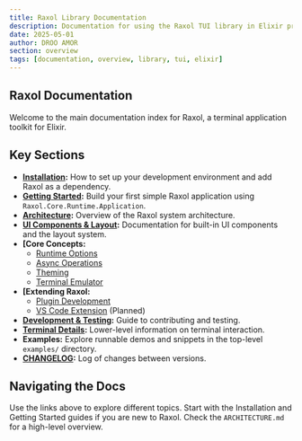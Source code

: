 ```yaml
---
title: Raxol Library Documentation
description: Documentation for using the Raxol TUI library in Elixir projects
date: 2025-05-01
author: DROO AMOR
section: overview
tags: [documentation, overview, library, tui, elixir]
---
```


## Raxol Documentation

Welcome to the main documentation index for Raxol, a terminal application toolkit for Elixir.

## Key Sections

- **[Installation](guides/05_development_and_testing/DevelopmentSetup.md):** How to set up your development environment and add Raxol as a dependency.
- **[Getting Started](guides/01_getting_started/quick_start.md):** Build your first simple Raxol application using `Raxol.Core.Runtime.Application`.
- **[Architecture](ARCHITECTURE.md):** Overview of the Raxol system architecture.
- **[UI Components & Layout](guides/03_components_and_layout/components/README.md):** Documentation for built-in UI components and the layout system.
- **[Core Concepts:**
  - [Runtime Options](guides/02_core_concepts/runtime_options.md)
  - [Async Operations](guides/02_core_concepts/async_operations.md)
  - [Theming](guides/02_core_concepts/theming.md)
  - [Terminal Emulator](guides/02_core_concepts/terminal_emulator.md)
- **[Extending Raxol:**
  - [Plugin Development](guides/04_extending_raxol/plugin_development.md)
  - [VS Code Extension](guides/04_extending_raxol/vscode_extension.md) (Planned)
- **[Development & Testing](guides/05_development_and_testing/testing.md):** Guide to contributing and testing.
- **[Terminal Details](guides/05_development_and_testing/development/terminal/README.md):** Lower-level information on terminal interaction.
- **Examples:** Explore runnable demos and snippets in the top-level `examples/` directory.
- **[CHANGELOG](changes/CHANGELOG.md):** Log of changes between versions.

## Navigating the Docs

Use the links above to explore different topics. Start with the Installation and Getting Started guides if you are new to Raxol. Check the `ARCHITECTURE.md` for a high-level overview.
